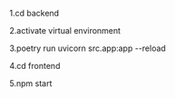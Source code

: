 1.cd backend

2.activate virtual environment

3.poetry run uvicorn src.app:app --reload

4.cd frontend

5.npm start
